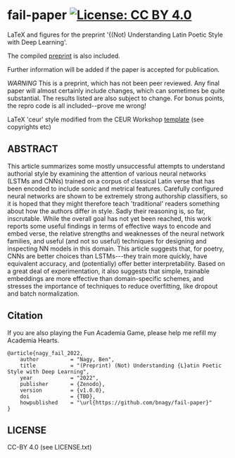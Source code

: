 # fail-paper [![License: CC BY 4.0](https://img.shields.io/badge/License-CC%20BY%204.0-lightgrey.svg)](https://creativecommons.org/licenses/by/4.0/) 

LaTeX and figures for the preprint '{(Not) Understanding Latin Poetic Style with
Deep Learning'.

The compiled [preprint](paper/fail.pdf) is also included.

Further information will be added if the paper is accepted for publication.

*WARNING* This is a preprint, which has not been peer reviewed. Any final paper
will almost certainly include changes, which can sometimes be quite substantial.
The results listed are also subject to change. For bonus points, the repro code
is all included--prove me wrong!

LaTeX 'ceur' style modified from the CEUR Workshop [template](paper/ceurart.cls)
(see copyrights etc)

## ABSTRACT

This article summarizes some mostly unsuccessful attempts to understand
authorial style by examining the attention of various neural networks (LSTMs and
CNNs) trained on a corpus of classical Latin verse that has been encoded to
include sonic and metrical features. Carefully configured neural networks are
shown to be extremely strong authorship classifiers, so it is hoped that they
might therefore teach 'traditional' readers something about how the authors
differ in style. Sadly their reasoning is, so far, inscrutable. While the
overall goal has not yet been reached, this work reports some useful findings in
terms of effective ways to encode and embed verse, the relative strengths and
weaknesses of the neural network families, and useful (and not so useful)
techniques for designing and inspecting NN models in this domain. This article
suggests that, for poetry, CNNs are better choices than LSTMs---they train more
quickly, have equivalent accuracy, and (potentially) offer better
interpretability. Based on a great deal of experimentation, it also suggests
that simple, trainable embeddings are more effective than domain-specific
schemes, and stresses the importance of techniques to reduce overfitting, like
dropout and batch normalization.

## Citation

If you are also playing the Fun Academia Game, please help me refill my Academia
Hearts.

```
@article{nagy_fail_2022,
    author          = "Nagy, Ben",
    title           = "(Preprint) (Not) Understanding {L}atin Poetic Style with Deep Learning",
    year            = "2022",
    publisher       = {Zenodo},
    version         = {v1.0.0},
    doi             = {TBD},
    howpublished    = "\url{https://github.com/bnagy/fail-paper}"
}
```

## LICENSE

CC-BY 4.0 (see LICENSE.txt)
